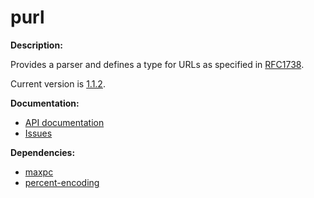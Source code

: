 # purl

**Description:**

Provides a parser and defines a type for URLs as specified in
[RFC1738](https://tools.ietf.org/html/rfc1738).

Current version is
[1.1.2](https://github.com/eugeneia/purl/releases/tag/v1.1.2).

**Documentation:**

* [API documentation](http://mr.gy/software/purl/api.html)
* [Issues](http://mr.gy/software/purl/issues.html)

**Dependencies:**

* [maxpc](https://github.com/eugeneia/maxpc)
* [percent-encoding](https://github.com/llibra/percent-encoding)
